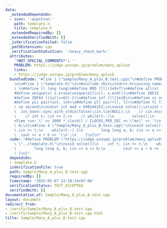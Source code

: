```yaml
---
data:
  _extendedDependsOn:
  - icon: ':question:'
    path: template.h
    title: template.h
  _extendedRequiredBy: []
  _extendedVerifiedWith: []
  _isVerificationFailed: false
  _pathExtension: cpp
  _verificationStatusIcon: ':heavy_check_mark:'
  attributes:
    '*NOT_SPECIAL_COMMENTS*': ''
    PROBLEM: https://judge.yosupo.jp/problem/many_aplusb
    links:
    - https://judge.yosupo.jp/problem/many_aplusb
  bundledCode: "#line 1 \"Sample/Many_A_plus_B.test.cpp\"\n#define PROBLEM \"https://judge.yosupo.jp/problem/many_aplusb\"\
    \n\n#line 2 \"template.h\"\n\n#include <bits/stdc++.h>\nusing namespace std;\n\
    \ \n#define ll long long\n#define MOD (ll)(1e9+7)\n#define all(x) (x).begin(),(x).end()\n\
    #define unique(x) x.erase(unique(all(x)), x.end())\n#define INF32 ((1ull<<31)-1)\n\
    #define INF64 ((1ull<<63)-1)\n#define inf (ll)1e18\n\n#define vi vector<int>\n\
    #define pii pair<int, int>\n#define pll pair<ll, ll>\n#define fi first\n#define\
    \ se second\n\nconst int mod = 998244353;\n\nvoid solve();\n\nint main(){\n  \
    \  ios_base::sync_with_stdio(false);cin.tie(NULL);\n    // cin.exceptions(cin.failbit);\n\
    \    // int t; cin >> t;\n    // while(t--)\n        solve();\n    cerr << \"\\\
    nTime run: \" << 1000 * clock() / CLOCKS_PER_SEC << \"ms\" << '\\n';\n    return\
    \ 0;\n}\n#line 4 \"Sample/Many_A_plus_B.test.cpp\"\n\nvoid solve(){\n    int t;\
    \ cin >> t;\n    while(t--) {\n        long long a, b; cin >> a >> b;\n      \
    \  cout << a + b << '\\n';\n    }\n}\n"
  code: "#define PROBLEM \"https://judge.yosupo.jp/problem/many_aplusb\"\n\n#include\
    \ \"../template.h\"\n\nvoid solve(){\n    int t; cin >> t;\n    while(t--) {\n\
    \        long long a, b; cin >> a >> b;\n        cout << a + b << '\\n';\n   \
    \ }\n}"
  dependsOn:
  - template.h
  isVerificationFile: true
  path: Sample/Many_A_plus_B.test.cpp
  requiredBy: []
  timestamp: '2025-05-07 22:18:34+07:00'
  verificationStatus: TEST_ACCEPTED
  verifiedWith: []
documentation_of: Sample/Many_A_plus_B.test.cpp
layout: document
redirect_from:
- /verify/Sample/Many_A_plus_B.test.cpp
- /verify/Sample/Many_A_plus_B.test.cpp.html
title: Sample/Many_A_plus_B.test.cpp
---
```

